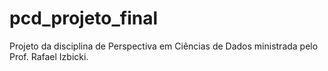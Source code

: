 # pcd_projeto_final
Projeto da disciplina de Perspectiva em Ciências de Dados ministrada pelo Prof. Rafael Izbicki.
